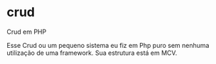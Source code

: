 # crud
Crud em PHP

Esse Crud ou um pequeno sistema eu fiz em Php puro sem nenhuma utilização de uma framework.
Sua estrutura está em MCV.
